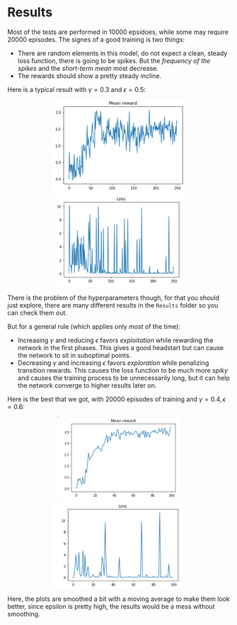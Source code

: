 # Results

Most of the tests are performed in 10000 epsidoes, while some may require 20000 episodes. The signes of a good training is two things:

- There are random elements in this model, do not expect a clean, steady loss function, there is going to be spikes. But the *frequency of the spikes* and the *short-term mean* most decrease.
- The rewards should show a pretty steady incline.

Here is a typical result with $\gamma = 0.3$ and $\epsilon = 0.5$:

<p align=center>
    <img src="..\Results\10000_gamma = 0.3, e0 = 0.5.PNG" width=300>
    <img src="..\Results\loss_10000_gamma = 0.3, e0 = 0.5.PNG" width=292>
</p>

There is the problem of the hyperparameters though, for that you should just explore, there are many different results in the `Results` folder so you can check them out.

But for a general rule (which applies only *most* of the time):
- Increasing $\gamma$ and reducing $\epsilon$ favors *exploitation* while rewarding the network in the first phases. This gives a good headstart but can cause the network to sit in suboptimal points.
- Decreasing $\gamma$ and increasing $\epsilon$ favors *exploration* while penalizing transition rewards. This causes the loss function to be much more *spiky* and causes the training process to be unnecessarily long, but it can help the network converge to higher results later on.

Here is the best that we got, with 20000 episodes of training and $\gamma=0.4, \epsilon=0.6$:

<p align=center>
    <img src="..\Results\20000_gamma = 0.4_e0 = 0.6_final.PNG" width=276>
    <img src="..\Results\loss_20000_gamma = 0.4, e0 = 0.6_final.PNG" width=300>
</p>

Here, the plots are smoothed a bit with a moving average to make them look better, since epsilon is pretty high, the results would be a mess without smoothing.
